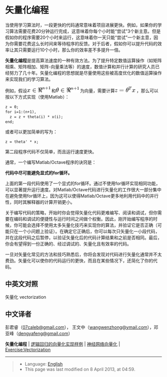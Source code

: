 矢量化编程
=====

<!-- Jump to: [navigation](#column-one), [search](#searchInput) -->
当使用学习算法时，一段更快的代码通常意味着项目进展更快。例如，如果你的学习算法需要花费20分钟运行完成，这意味着你每个小时能“尝试”3个新主意。但是假如你的程序需要20个小时来运行，这意味着你一天只能“尝试”一个新主意，因为你需要花费这么长时间来等待程序的反馈。对于后者，假如你可以提升代码的效率让其只需要运行10个小时，那么你的效率差不多提升一倍。

**矢量化编程**是提高算法速度的一种有效方法。为了提升特定数值运算操作（如矩阵相乘、矩阵相加、矩阵-向量乘法等）的速度，数值计算和并行计算的研究人员已经努力了几十年。矢量化编程的思想就是尽量使用这些被高度优化的数值运算操作来实现我们的学习算法。

例如，假设![x \in \Re^{n+1}](images/math/9/e/0/9e0394e64efaa9693a2099d90db59b26.png) 和![\textstyle \theta \in \Re^{n+1}](images/math/8/c/d/8cd47b42536a589ad69927f408921808.png) 为向量，需要计算![\textstyle z = \theta^Tx](images/math/b/6/3/b6353addb58dee1b547c654e31ad73d9.png) ，那么可以按以下方式实现（使用Matlab）：

```
z = 0;
for i=1:(n+1),
  z = z + theta(i) * x(i);
end;
```

或者可以更加简单的写为：

```
z = theta' * x;
```

第二段程序代码不仅简单，而且运行速度更快。

通常，一个编写Matlab/Octave程序的诀窍是：

**代码中尽可能避免显式的for循环。**

上面的第一段代码使用了一个显式的for循环。通过不使用for循环实现相同功能，可以显著提升运行速度。对Matlab/Octave代码进行矢量化的工作很大一部分集中在避免使用for循环上，因为这可以使得Matlab/Octave更多地利用代码中的并行性，同时其解释器的计算开销更小。

关于编写代码的策略，开始时你会觉得矢量化代码更难编写、阅读和调试，但你需要在编码和调试的便捷性与运行时间之间做个权衡。因此，刚开始编写程序的时候，你可能会选择不使用太多矢量化技巧来实现你的算法，并验证它是否正确（可能只在一个小问题上验证）。在确定它正确后，你可以每次只矢量化一小段代码，并在这段代码之后暂停，以验证矢量化后的代码计算结果和之前是否相同。最后，你会有望得到一份正确的、经过调试的、矢量化且有效率的代码。

一旦对矢量化常见的方法和技巧熟悉后，你将会发现对代码进行矢量化通常并不太费劲。矢量化可以使你的代码运行的更快，而且在某些情况下，还简化了你的代码。

 中英文对照
------

矢量化 vectorization

 中文译者
-----

彭君睿（07caleb@gmail.com）， 王文中（wangwenzhong@ymail.com），邓亚峰（dengyafeng@gmail.com）

**矢量化编程** | [逻辑回归的向量化实现样例](%E9%80%BB%E8%BE%91%E5%9B%9E%E5%BD%92%E7%9A%84%E5%90%91%E9%87%8F%E5%8C%96%E5%AE%9E%E7%8E%B0%E6%A0%B7%E4%BE%8B.md "逻辑回归的向量化实现样例") | [神经网络向量化](%E7%A5%9E%E7%BB%8F%E7%BD%91%E7%BB%9C%E5%90%91%E9%87%8F%E5%8C%96.md "神经网络向量化") | [Exercise:Vectorization](Exercise_Vectorization.md "Exercise:Vectorization")

---

> * Language: [English](Vectorization.md "Vectorization")
> * This page was last modified on 8 April 2013, at 04:59.

